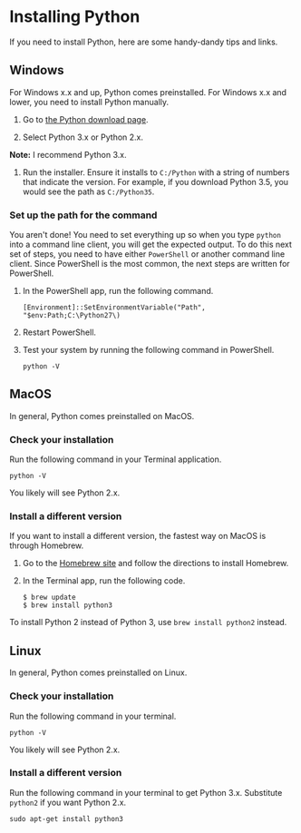 # Installing Python

If you need to install Python, here are some handy-dandy tips and links.

## Windows

For Windows x.x and up, Python comes preinstalled. For Windows x.x and lower,
you need to install Python manually.

1. Go to [the Python download page](https://www.python.org/downloads/).

1. Select Python 3.x or Python 2.x.

  **Note:** I recommend Python 3.x.

1. Run the installer. Ensure it installs to `C:/Python` with a string of numbers
   that indicate the version. For example, if you download Python 3.5, you would
   see the path as `C:/Python35`.

### Set up the path for the command

You aren't done! You need to set everything up so when you type `python` into
a command line client, you will get the expected output. To do this next set of
steps, you need to have either `PowerShell` or another command line client.
Since PowerShell is the most common, the next steps are written for
PowerShell.

1. In the PowerShell app, run the following command.

       [Environment]::SetEnvironmentVariable("Path", "$env:Path;C:\Python27\)

1. Restart PowerShell.

1. Test your system by running the following command in PowerShell.

       python -V

## MacOS

In general, Python comes preinstalled on MacOS.

### Check your installation

Run the following command in your Terminal application.

    python -V

You likely will see Python 2.x.

### Install a different version

If you want to install a different version, the fastest way on MacOS is through
Homebrew.

1. Go to the [Homebrew site](https://brew.sh/) and follow the directions to
   install Homebrew.

1. In the Terminal app, run the following code.

       $ brew update
       $ brew install python3

  To install Python 2 instead of Python 3, use `brew install python2` instead.

## Linux

In general, Python comes preinstalled on Linux.

### Check your installation

Run the following command in your terminal.

    python -V

You likely will see Python 2.x.

### Install a different version

Run the following command in your terminal to get Python 3.x. Substitute
`python2` if you want Python 2.x.

    sudo apt-get install python3
